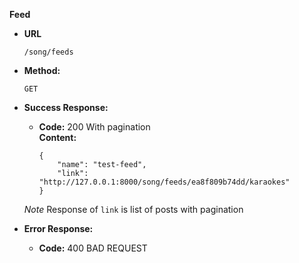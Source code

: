 **Feed**

* **URL**

  `/song/feeds`

* **Method:**
  
  `GET`
  
* **Success Response:**
  
  * **Code:** 200  With pagination <br />
    **Content:** 
    
        {
            "name": "test-feed",
            "link": "http://127.0.0.1:8000/song/feeds/ea8f809b74dd/karaokes"
        }
  
   *Note* Response of `link` is list of posts with pagination
 
* **Error Response:**

  * **Code:** 400 BAD REQUEST <br />